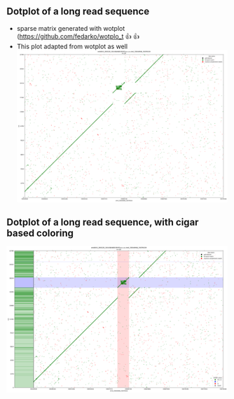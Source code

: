 ## Dotplot of a long read sequence 
- sparse matrix generated with wotplot (https://github.com/fedarko/wotplo_t :+1: :+1:
- This plot adapted from wotplot as well
![](./examples/dot.ex.png)  

## Dotplot of a long read sequence, with cigar based coloring
![](./examples/dot.cigar.png)
